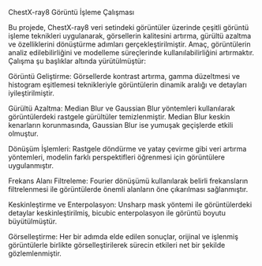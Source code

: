 ChestX-ray8 Görüntü İşleme Çalışması

Bu projede, ChestX-ray8 veri setindeki görüntüler üzerinde çeşitli görüntü işleme teknikleri uygulanarak, görsellerin kalitesini artırma, gürültü azaltma ve özelliklerini dönüştürme adımları gerçekleştirilmiştir. Amaç, görüntülerin analiz edilebilirliğini ve modelleme süreçlerinde kullanılabilirliğini artırmaktır. Çalışma şu başlıklar altında yürütülmüştür:

Görüntü Geliştirme: Görsellerde kontrast artırma, gamma düzeltmesi ve histogram eşitlemesi teknikleriyle görüntülerin dinamik aralığı ve detayları iyileştirilmiştir.

Gürültü Azaltma: Median Blur ve Gaussian Blur yöntemleri kullanılarak görüntülerdeki rastgele gürültüler temizlenmiştir. Median Blur keskin kenarların korunmasında, Gaussian Blur ise yumuşak geçişlerde etkili olmuştur.

Dönüşüm İşlemleri: Rastgele döndürme ve yatay çevirme gibi veri artırma yöntemleri, modelin farklı perspektifleri öğrenmesi için görüntülere uygulanmıştır.

Frekans Alanı Filtreleme: Fourier dönüşümü kullanılarak belirli frekansların filtrelenmesi ile görüntülerde önemli alanların öne çıkarılması sağlanmıştır.

Keskinleştirme ve Enterpolasyon: Unsharp mask yöntemi ile görüntülerdeki detaylar keskinleştirilmiş, bicubic enterpolasyon ile görüntü boyutu büyütülmüştür.

Görselleştirme: Her bir adımda elde edilen sonuçlar, orijinal ve işlenmiş görüntülerle birlikte görselleştirilerek sürecin etkileri net bir şekilde gözlemlenmiştir.
